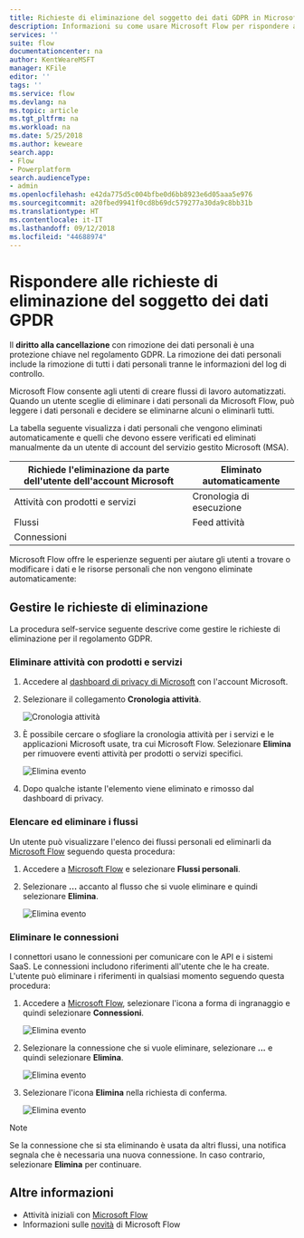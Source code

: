 ```yaml
---
title: Richieste di eliminazione del soggetto dei dati GDPR in Microsoft Flow per account del servizio gestito Microsoft (MSA) | Microsoft Docs
description: Informazioni su come usare Microsoft Flow per rispondere alle richieste di eliminazione del soggetto dei dati GPDR per gli account Microsoft.
services: ''
suite: flow
documentationcenter: na
author: KentWeareMSFT
manager: KFile
editor: ''
tags: ''
ms.service: flow
ms.devlang: na
ms.topic: article
ms.tgt_pltfrm: na
ms.workload: na
ms.date: 5/25/2018
ms.author: keweare
search.app:
- Flow
- Powerplatform
search.audienceType:
- admin
ms.openlocfilehash: e42da775d5c004bfbe0d6bb8923e6d05aaa5e976
ms.sourcegitcommit: a20fbed9941f0cd8b69dc579277a30da9c8bb31b
ms.translationtype: HT
ms.contentlocale: it-IT
ms.lasthandoff: 09/12/2018
ms.locfileid: "44688974"
---
```

# <a name="respond-to-gdpr-data-subject-delete-requests"></a>Rispondere alle richieste di eliminazione del soggetto dei dati GPDR

Il **diritto alla cancellazione** con rimozione dei dati personali è una protezione chiave nel regolamento GDPR. La rimozione dei dati personali include la rimozione di tutti i dati personali tranne le informazioni del log di controllo.

Microsoft Flow consente agli utenti di creare flussi di lavoro automatizzati. Quando un utente sceglie di eliminare i dati personali da Microsoft Flow, può leggere i dati personali e decidere se eliminarne alcuni o eliminarli tutti.

La tabella seguente visualizza i dati personali che vengono eliminati automaticamente e quelli che devono essere verificati ed eliminati manualmente da un utente di account del servizio gestito Microsoft (MSA).

|Richiede l'eliminazione da parte dell'utente dell'account Microsoft|Eliminato automaticamente|
|------|------|
|Attività con prodotti e servizi|Cronologia di esecuzione|
|Flussi|Feed attività|
|Connessioni||

Microsoft Flow offre le esperienze seguenti per aiutare gli utenti a trovare o modificare i dati e le risorse personali che non vengono eliminate automaticamente:

## <a name="manage-delete-requests"></a>Gestire le richieste di eliminazione

La procedura self-service seguente descrive come gestire le richieste di eliminazione per il regolamento GDPR.

### <a name="delete-product-and-service-activity"></a>Eliminare attività con prodotti e servizi

1. Accedere al [dashboard di privacy di Microsoft](https://account.microsoft.com/privacy/) con l'account Microsoft.
1. Selezionare il collegamento **Cronologia attività**.

    ![Cronologia attività](./media/gdpr-dsr-export-msa/activityhistory.png)

1. È possibile cercare o sfogliare la cronologia attività per i servizi e le applicazioni Microsoft usate, tra cui Microsoft Flow. Selezionare **Elimina** per rimuovere eventi attività per prodotti o servizi specifici.

    ![Elimina evento](./media/gdpr-dsr-delete-msa/deleteevent.png)

1. Dopo qualche istante l'elemento viene eliminato e rimosso dal dashboard di privacy.

### <a name="list-and-delete-flows"></a>Elencare ed eliminare i flussi

Un utente può visualizzare l'elenco dei flussi personali ed eliminarli da [Microsoft Flow](https://flow.microsoft.com) seguendo questa procedura:

1. Accedere a [Microsoft Flow](https://flow.microsoft.com) e selezionare **Flussi personali**.

1. Selezionare **...** accanto al flusso che si vuole eliminare e quindi selezionare **Elimina**.

    ![Elimina evento](./media/gdpr-dsr-delete-msa/deleteflow.png)

### <a name="delete-connections"></a>Eliminare le connessioni

I connettori usano le connessioni per comunicare con le API e i sistemi SaaS. Le connessioni includono riferimenti all'utente che le ha create. L'utente può eliminare i riferimenti in qualsiasi momento seguendo questa procedura:

1. Accedere a [Microsoft Flow](https://flow.microsoft.com), selezionare l'icona a forma di ingranaggio e quindi selezionare **Connessioni**.

    ![Elimina evento](./media/gdpr-dsr-delete-msa/deleteconnections.png)

1. Selezionare la connessione che si vuole eliminare, selezionare **...** e quindi selezionare **Elimina**.

    ![Elimina evento](./media/gdpr-dsr-delete-msa/delete-connection.png)

1. Selezionare l'icona **Elimina** nella richiesta di conferma.

    ![Elimina evento](./media/gdpr-dsr-delete-msa/confirmdelete.png)

> [!NOTE]
> Se la connessione che si sta eliminando è usata da altri flussi, una notifica segnala che è necessaria una nuova connessione. In caso contrario, selezionare **Elimina** per continuare.
>
>

## <a name="learn-more"></a>Altre informazioni

* Attività iniziali con [Microsoft Flow](getting-started.md)
* Informazioni sulle [novità](release-notes.md) di Microsoft Flow
